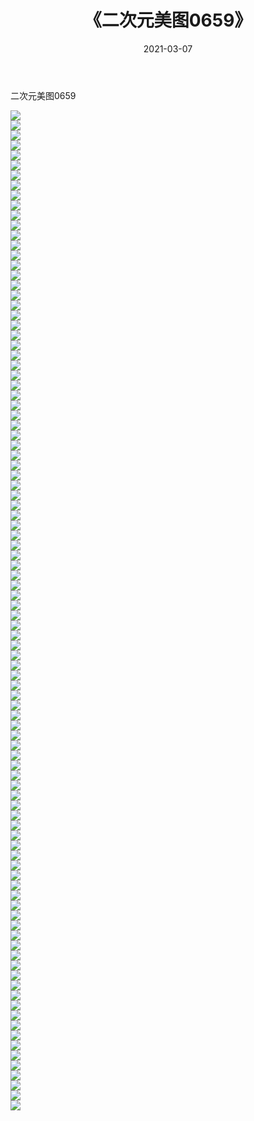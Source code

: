 ﻿---
layout: post
title:  《二次元美图0659》
date:   2021-03-07
img: http://imgx.orgx.ga/二次元/2021/二次元美图0659/000.jpg
categories: [美女, 清纯, 唯美]
---

二次元美图0659

 ![](http://imgx.orgx.ga/二次元/2021/二次元美图0659/001.png) <br>![](http://imgx.orgx.ga/二次元/2021/二次元美图0659/002.png) <br>![](http://imgx.orgx.ga/二次元/2021/二次元美图0659/003.png) <br>![](http://imgx.orgx.ga/二次元/2021/二次元美图0659/004.png) <br>![](http://imgx.orgx.ga/二次元/2021/二次元美图0659/005.png) <br>![](http://imgx.orgx.ga/二次元/2021/二次元美图0659/006.png) <br>![](http://imgx.orgx.ga/二次元/2021/二次元美图0659/007.png) <br>![](http://imgx.orgx.ga/二次元/2021/二次元美图0659/008.png) <br>![](http://imgx.orgx.ga/二次元/2021/二次元美图0659/009.png) <br>![](http://imgx.orgx.ga/二次元/2021/二次元美图0659/010.png) <br>![](http://imgx.orgx.ga/二次元/2021/二次元美图0659/011.png) <br>![](http://imgx.orgx.ga/二次元/2021/二次元美图0659/012.png) <br>![](http://imgx.orgx.ga/二次元/2021/二次元美图0659/013.png) <br>![](http://imgx.orgx.ga/二次元/2021/二次元美图0659/014.png) <br>![](http://imgx.orgx.ga/二次元/2021/二次元美图0659/015.png) <br>![](http://imgx.orgx.ga/二次元/2021/二次元美图0659/016.png) <br>![](http://imgx.orgx.ga/二次元/2021/二次元美图0659/017.png) <br>![](http://imgx.orgx.ga/二次元/2021/二次元美图0659/018.png) <br>![](http://imgx.orgx.ga/二次元/2021/二次元美图0659/019.png) <br>![](http://imgx.orgx.ga/二次元/2021/二次元美图0659/020.png) <br>![](http://imgx.orgx.ga/二次元/2021/二次元美图0659/021.png) <br>![](http://imgx.orgx.ga/二次元/2021/二次元美图0659/022.png) <br>![](http://imgx.orgx.ga/二次元/2021/二次元美图0659/023.png) <br>![](http://imgx.orgx.ga/二次元/2021/二次元美图0659/024.png) <br>![](http://imgx.orgx.ga/二次元/2021/二次元美图0659/025.png) <br>![](http://imgx.orgx.ga/二次元/2021/二次元美图0659/026.png) <br>![](http://imgx.orgx.ga/二次元/2021/二次元美图0659/027.png) <br>![](http://imgx.orgx.ga/二次元/2021/二次元美图0659/028.png) <br>![](http://imgx.orgx.ga/二次元/2021/二次元美图0659/029.png) <br>![](http://imgx.orgx.ga/二次元/2021/二次元美图0659/030.png) <br>![](http://imgx.orgx.ga/二次元/2021/二次元美图0659/031.png) <br>![](http://imgx.orgx.ga/二次元/2021/二次元美图0659/032.png) <br>![](http://imgx.orgx.ga/二次元/2021/二次元美图0659/033.png) <br>![](http://imgx.orgx.ga/二次元/2021/二次元美图0659/034.png) <br>![](http://imgx.orgx.ga/二次元/2021/二次元美图0659/035.png) <br>![](http://imgx.orgx.ga/二次元/2021/二次元美图0659/036.png) <br>![](http://imgx.orgx.ga/二次元/2021/二次元美图0659/037.png) <br>![](http://imgx.orgx.ga/二次元/2021/二次元美图0659/038.png) <br>![](http://imgx.orgx.ga/二次元/2021/二次元美图0659/039.png) <br>![](http://imgx.orgx.ga/二次元/2021/二次元美图0659/040.png) <br>![](http://imgx.orgx.ga/二次元/2021/二次元美图0659/041.png) <br>![](http://imgx.orgx.ga/二次元/2021/二次元美图0659/042.png) <br>![](http://imgx.orgx.ga/二次元/2021/二次元美图0659/043.png) <br>![](http://imgx.orgx.ga/二次元/2021/二次元美图0659/044.png) <br>![](http://imgx.orgx.ga/二次元/2021/二次元美图0659/045.png) <br>![](http://imgx.orgx.ga/二次元/2021/二次元美图0659/046.png) <br>![](http://imgx.orgx.ga/二次元/2021/二次元美图0659/047.png) <br>![](http://imgx.orgx.ga/二次元/2021/二次元美图0659/048.png) <br>![](http://imgx.orgx.ga/二次元/2021/二次元美图0659/049.png) <br>![](http://imgx.orgx.ga/二次元/2021/二次元美图0659/050.png) <br>![](http://imgx.orgx.ga/二次元/2021/二次元美图0659/051.png) <br>![](http://imgx.orgx.ga/二次元/2021/二次元美图0659/052.png) <br>![](http://imgx.orgx.ga/二次元/2021/二次元美图0659/053.png) <br>![](http://imgx.orgx.ga/二次元/2021/二次元美图0659/054.png) <br>![](http://imgx.orgx.ga/二次元/2021/二次元美图0659/055.png) <br>![](http://imgx.orgx.ga/二次元/2021/二次元美图0659/056.png) <br>![](http://imgx.orgx.ga/二次元/2021/二次元美图0659/057.png) <br>![](http://imgx.orgx.ga/二次元/2021/二次元美图0659/058.png) <br>![](http://imgx.orgx.ga/二次元/2021/二次元美图0659/059.png) <br>![](http://imgx.orgx.ga/二次元/2021/二次元美图0659/060.png) <br>![](http://imgx.orgx.ga/二次元/2021/二次元美图0659/061.png) <br>![](http://imgx.orgx.ga/二次元/2021/二次元美图0659/062.png) <br>![](http://imgx.orgx.ga/二次元/2021/二次元美图0659/063.png) <br>![](http://imgx.orgx.ga/二次元/2021/二次元美图0659/064.png) <br>![](http://imgx.orgx.ga/二次元/2021/二次元美图0659/065.png) <br>![](http://imgx.orgx.ga/二次元/2021/二次元美图0659/066.png) <br>![](http://imgx.orgx.ga/二次元/2021/二次元美图0659/067.png) <br>![](http://imgx.orgx.ga/二次元/2021/二次元美图0659/068.png) <br>![](http://imgx.orgx.ga/二次元/2021/二次元美图0659/069.png) <br>![](http://imgx.orgx.ga/二次元/2021/二次元美图0659/070.png) <br>![](http://imgx.orgx.ga/二次元/2021/二次元美图0659/071.png) <br>![](http://imgx.orgx.ga/二次元/2021/二次元美图0659/072.png) <br>![](http://imgx.orgx.ga/二次元/2021/二次元美图0659/073.png) <br>![](http://imgx.orgx.ga/二次元/2021/二次元美图0659/074.png) <br>![](http://imgx.orgx.ga/二次元/2021/二次元美图0659/075.png) <br>![](http://imgx.orgx.ga/二次元/2021/二次元美图0659/076.png) <br>![](http://imgx.orgx.ga/二次元/2021/二次元美图0659/077.png) <br>![](http://imgx.orgx.ga/二次元/2021/二次元美图0659/078.png) <br>![](http://imgx.orgx.ga/二次元/2021/二次元美图0659/079.png) <br>![](http://imgx.orgx.ga/二次元/2021/二次元美图0659/080.png) <br>![](http://imgx.orgx.ga/二次元/2021/二次元美图0659/081.png) <br>![](http://imgx.orgx.ga/二次元/2021/二次元美图0659/082.png) <br>![](http://imgx.orgx.ga/二次元/2021/二次元美图0659/083.png) <br>![](http://imgx.orgx.ga/二次元/2021/二次元美图0659/084.png) <br>![](http://imgx.orgx.ga/二次元/2021/二次元美图0659/085.png) <br>![](http://imgx.orgx.ga/二次元/2021/二次元美图0659/086.png) <br>![](http://imgx.orgx.ga/二次元/2021/二次元美图0659/087.png) <br>![](http://imgx.orgx.ga/二次元/2021/二次元美图0659/088.png) <br>![](http://imgx.orgx.ga/二次元/2021/二次元美图0659/089.png) <br>![](http://imgx.orgx.ga/二次元/2021/二次元美图0659/090.png) <br>![](http://imgx.orgx.ga/二次元/2021/二次元美图0659/091.png) <br>![](http://imgx.orgx.ga/二次元/2021/二次元美图0659/092.png) <br>![](http://imgx.orgx.ga/二次元/2021/二次元美图0659/093.png) <br>![](http://imgx.orgx.ga/二次元/2021/二次元美图0659/094.png) <br>![](http://imgx.orgx.ga/二次元/2021/二次元美图0659/095.png) <br>![](http://imgx.orgx.ga/二次元/2021/二次元美图0659/096.png) <br>![](http://imgx.orgx.ga/二次元/2021/二次元美图0659/097.png) <br>![](http://imgx.orgx.ga/二次元/2021/二次元美图0659/098.png) <br>![](http://imgx.orgx.ga/二次元/2021/二次元美图0659/099.png) <br>![](http://imgx.orgx.ga/二次元/2021/二次元美图0659/100.png) <br>